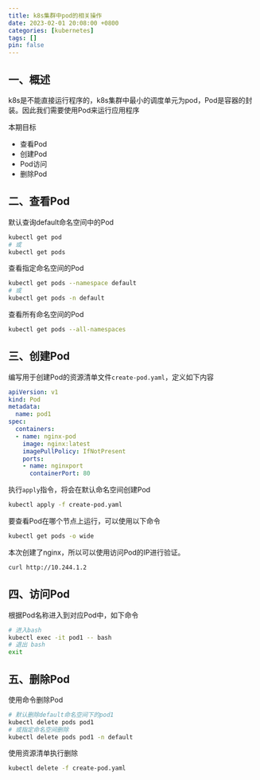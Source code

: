 ```yaml
---
title: k8s集群中pod的相关操作
date: 2023-02-01 20:08:00 +0800
categories: [kubernetes]
tags: []
pin: false
---
```


## 一、概述

k8s是不能直接运行程序的，k8s集群中最小的调度单元为pod，Pod是容器的封装。因此我们需要使用Pod来运行应用程序

本期目标

- 查看Pod
- 创建Pod
- Pod访问
- 删除Pod

## 二、查看Pod

默认查询default命名空间中的Pod

```bash
kubectl get pod
# 或
kubectl get pods
```

查看指定命名空间的Pod

```bash
kubectl get pods --namespace default
# 或
kubectl get pods -n default
```

查看所有命名空间的Pod

```bash
kubectl get pods --all-namespaces
```

## 三、创建Pod

编写用于创建Pod的资源清单文件`create-pod.yaml`，定义如下内容

```yaml
apiVersion: v1
kind: Pod
metadata:
  name: pod1
spec:
  containers:
  - name: nginx-pod
    image: nginx:latest
    imagePullPolicy: IfNotPresent
    ports:
    - name: nginxport
      containerPort: 80
```

执行`apply`指令，将会在默认命名空间创建Pod

```bash
kubectl apply -f create-pod.yaml
```

要查看Pod在哪个节点上运行，可以使用以下命令

```bash
kubectl get pods -o wide
```

本次创建了nginx，所以可以使用访问Pod的IP进行验证。

```bash
curl http://10.244.1.2
```

## 四、访问Pod

根据Pod名称进入到对应Pod中，如下命令

```bash
# 进入bash
kubectl exec -it pod1 -- bash
# 退出 bash
exit
```

## 五、删除Pod

使用命令删除Pod

```bash
# 默认删除default命名空间下的pod1
kubectl delete pods pod1
# 或指定命名空间删除
kubectl delete pods pod1 -n default
```

使用资源清单执行删除

```bash
kubectl delete -f create-pod.yaml
```
